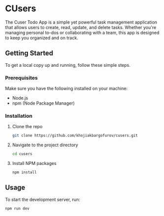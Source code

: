 # CUsers

The Cuser Todo App is a simple yet powerful task management application that allows users to create, read, update, and delete tasks. Whether you're managing personal to-dos or collaborating with a team, this app is designed to keep you organized and on track.

## Getting Started

To get a local copy up and running, follow these simple steps.

### Prerequisites

Make sure you have the following installed on your machine:
- Node.js
- npm (Node Package Manager)

### Installation

1. Clone the repo
    ```sh
    git clone https://github.com/khojiakbargofurov/cusers.git
    ```
2. Navigate to the project directory
    ```sh
    cd cusers
    ```
3. Install NPM packages
    ```sh
    npm install
    ```

## Usage

To start the development server, run:
```sh
npm run dev
